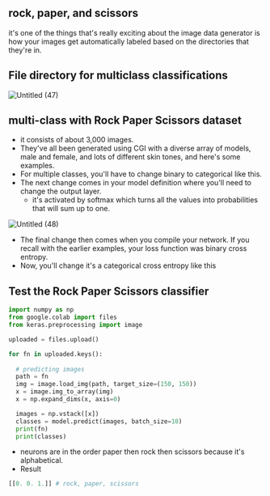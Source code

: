 ## rock, paper, and scissors

it's one of the things that's really exciting about the image data generator is how your images get automatically labeled based on the directories that they're in.

## File directory for multiclass classifications

![Untitled (47)](https://user-images.githubusercontent.com/71035113/150999686-6e6de457-4f66-4e5b-af76-e388037072a2.png)

## multi-class with Rock Paper Scissors dataset

- it consists of about 3,000 images.
- They've all been generated using CGI with a diverse array of models, male and female, and lots of different skin tones, and here's some examples.
- For multiple classes, you'll have to change binary to categorical like this.
- The next change comes in your model definition where you'll need to change the output layer.
    - it's activated by softmax which turns all the values into probabilities that will sum up to one.

![Untitled (48)](https://user-images.githubusercontent.com/71035113/150999695-77a852a1-a0a0-48fb-96ab-a7aaa34f6a3c.png)

- The final change then comes when you compile your network. If you recall with the earlier examples, your loss function was binary cross entropy.
- Now, you'll change it's a categorical cross entropy like this

## Test the Rock Paper Scissors classifier

```python
import numpy as np
from google.colab import files
from keras.preprocessing import image

uploaded = files.upload()

for fn in uploaded.keys():
 
  # predicting images
  path = fn
  img = image.load_img(path, target_size=(150, 150))
  x = image.img_to_array(img)
  x = np.expand_dims(x, axis=0)

  images = np.vstack([x])
  classes = model.predict(images, batch_size=10)
  print(fn)
  print(classes)
```

- neurons are in the order paper then rock then scissors because it's alphabetical.
- Result

```python
[[0. 0. 1.]] # rock, paper, scissors
```
